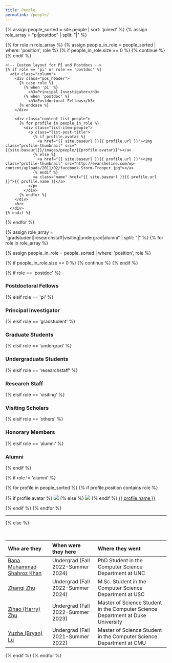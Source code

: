 ```yaml
---
title: People
permalink: /people/
---
```


{% assign people_sorted = site.people | sort: 'joined' %}
{% assign role_array = "pi|postdoc" | split: "|" %}

<div class="row">
  {% for role in role_array %}
    {% assign people_in_role = people_sorted | where: 'position', role %}
    {% if people_in_role.size == 0 %}
      {% continue %}
    {% endif %}

    <!-- Custom layout for PI and Postdocs -->
    {% if role == 'pi' or role == 'postdoc' %}
      <div class="column">
        <div class="pos_header">
          {% case role %}
            {% when 'pi' %}
              <h3>Principal Investigator</h3>
            {% when 'postdoc' %}
              <h3>Postdoctoral Fellows</h3>
          {% endcase %}
        </div>
    
        <div class="content list people">
          {% for profile in people_in_role %}
            <div class="list-item-people">
              <p class="list-post-title">
                {% if profile.avatar %}
                  <a href="{{ site.baseurl }}{{ profile.url }}"><img class="profile-thumbnail" src="{{site.baseurl}}/images/people/{{profile.avatar}}"></a>
                {% else %}
                  <a href="{{ site.baseurl }}{{ profile.url }}"><img class="profile-thumbnail" src="http://evansheline.com/wp-content/uploads/2011/02/facebook-Storm-Trooper.jpg"></a>
                {% endif %}
                <a class="name" href="{{ site.baseurl }}{{ profile.url }}">{{ profile.name }}</a>
              </p>
            </div>    
          {% endfor %}
        </div>
        <hr>
      </div>
    {% endif %}
  {% endfor %}
</div>
{% assign role_array = "gradstudent|researchstaff|visiting|undergrad|alumni" | split: "|" %}
{% for role in role_array %}

{% assign people_in_role = people_sorted | where: 'position', role %}

<!-- Skip section if there's nobody -->
{% if people_in_role.size == 0 %}
  {% continue %}
{% endif %}

<div class="pos_header">
{% if role == 'postdoc' %}
<h3>Postdoctoral Fellows</h3>
 {% elsif role == 'pi' %}
<h3>Principal Investigator</h3>
 {% elsif role == 'gradstudent' %}
<h3>Graduate Students</h3>
 {% elsif role == 'undergrad' %}
<h3>Undergraduate Students</h3>
 {% elsif role == 'researchstaff' %}
<h3>Research Staff</h3>
 {% elsif role == 'visiting' %}
<h3>Visiting Scholars</h3>
 {% elsif role == 'others' %}
<h3>Honorary Members</h3>
 {% elsif role == 'alumni' %}
<h3>Alumni</h3>
{% endif %}
</div>

{% if role != 'alumni' %}
<div class="content list people">
  {% for profile in people_sorted %}
    {% if profile.position contains role %}
      <div class="list-item-people">
        <p class="list-post-title">
          {% if profile.avatar %}
            <a href="{{ site.baseurl }}{{ profile.url }}"><img class="profile-thumbnail" src="{{site.baseurl}}/images/people/{{profile.avatar}}"></a>
          {% else %}
            <a href="{{ site.baseurl }}{{ profile.url }}"><img class="profile-thumbnail" src="http://evansheline.com/wp-content/uploads/2011/02/facebook-Storm-Trooper.jpg"></a>
          {% endif %}
          <a class="name" href="{{ site.baseurl }}{{ profile.url }}">{{ profile.name }}</a>
        </p>
      </div>    
    {% endif %}
  {% endfor %}
</div>
<hr>

{% else %}

<br>

| Who are they                                                 | When were they here               | Where they went                                              |
| :----------------------------------------------------------- | :-------------------------------- | :----------------------------------------------------------- |
| [Rana Muhammad Shahroz Khan](https://www.linkedin.com/in/rana-m-shahroz/) | Undergrad (Fall 2022-Summer 2024) | PhD Student in the Computer Science Department at UNC |
| [Zhanqi Zhu](https://www.linkedin.com/in/zhanqi-zhu/) | Undergrad (Fall 2022-Summer 2024) | M.Sc. Student in the Computer Science Department at USC |
| [Zihao (Harry) Zhu](https://www.linkedin.com/in/zihao-wu-a475ab262/) | Undergrad (Fall 2022-Summer 2023) | Master of Science Student in the Computer Science Department at Duke University |
| [Yuzhe (Bryan) Lu](https://www.linkedin.com/in/bryan-lu-419623180/) | Undergrad (Fall 2021-Summer 2022) | Master of Science Student in the Computer Science Department at CMU |

{% endif %}
{% endfor %}
